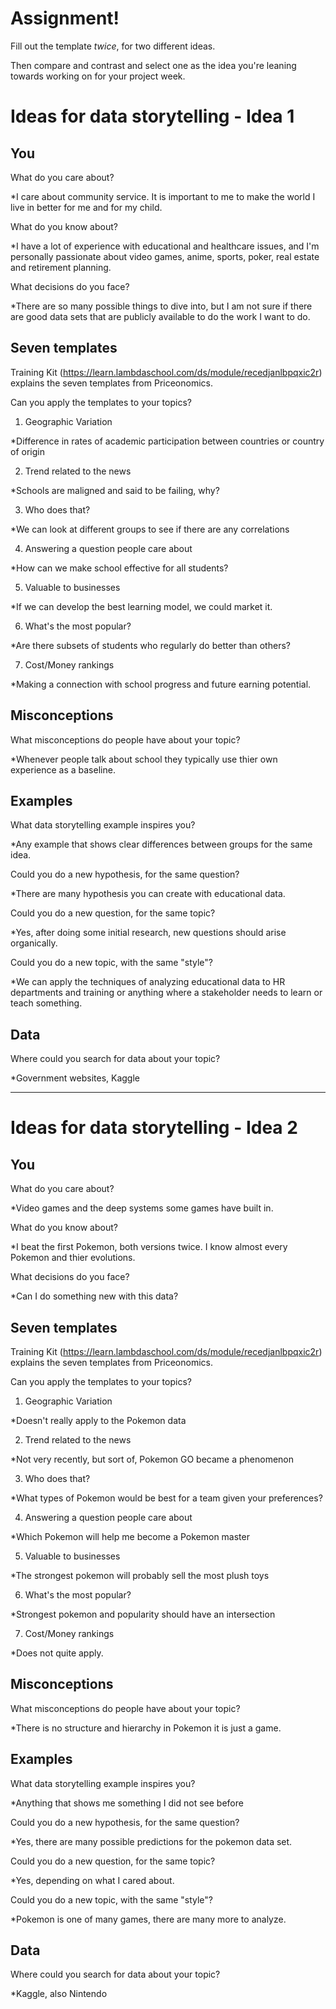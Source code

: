 # Assignment!

Fill out the template *twice*, for two different ideas.

Then compare and contrast and select one as the idea you're leaning towards
working on for your project week.


# Ideas for data storytelling - Idea 1

## You

What do you care about?

*I care about community service.  It is important to me to make the world I live in better for me and for my child.

What do you know about?

*I have a lot of experience with educational and healthcare issues, and I'm personally passionate about video games, anime, sports, poker, real estate and retirement planning.

What decisions do you face?

*There are so many possible things to dive into, but I am not sure if there are good data sets that are publicly available to do the work I want to do.

## Seven templates

Training Kit (https://learn.lambdaschool.com/ds/module/recedjanlbpqxic2r) explains the seven templates from Priceonomics.

Can you apply the templates to your topics? 

1. Geographic Variation

*Difference in rates of academic participation between countries or country of origin

2. Trend related to the news

*Schools are maligned and said to be failing, why?

3. Who does that?

*We can look at different groups to see if there are any correlations

4. Answering a question people care about

*How can we make school effective for all students?

5. Valuable to businesses

*If we can develop the best learning model, we could market it.

6. What's the most popular?

*Are there subsets of students who regularly do better than others?

7. Cost/Money rankings

*Making a connection with school progress and future earning potential.

## Misconceptions

What misconceptions do people have about your topic?

*Whenever people talk about school they typically use thier own experience as a baseline.

## Examples

What data storytelling example inspires you?

*Any example that shows clear differences between groups for the same idea.

Could you do a new hypothesis, for the same question?

*There are many hypothesis you can create with educational data.

Could you do a new question, for the same topic?

*Yes, after doing some initial research, new questions should arise organically.

Could you do a new topic, with the same "style"?

*We can apply the techniques of analyzing educational data to HR departments and training or anything where a stakeholder needs to learn or teach something.

## Data

Where could you search for data about your topic?

*Government websites, Kaggle

---

# Ideas for data storytelling - Idea 2

## You

What do you care about?

*Video games and the deep systems some games have built in.

What do you know about?

*I beat the first Pokemon, both versions twice.  I know almost every Pokemon and thier evolutions.

What decisions do you face?

*Can I do something new with this data?

## Seven templates

Training Kit (https://learn.lambdaschool.com/ds/module/recedjanlbpqxic2r) explains the seven templates from Priceonomics.

Can you apply the templates to your topics? 

1. Geographic Variation

*Doesn't really apply to the Pokemon data

2. Trend related to the news

*Not very recently, but sort of, Pokemon GO became a phenomenon

3. Who does that?

*What types of Pokemon would be best for a team given your preferences?

4. Answering a question people care about

*Which Pokemon will help me become a Pokemon master

5. Valuable to businesses

*The strongest pokemon will probably sell the most plush toys

6. What's the most popular?

*Strongest pokemon and popularity should have an intersection

7. Cost/Money rankings

*Does not quite apply.

## Misconceptions

What misconceptions do people have about your topic?

*There is no structure and hierarchy in Pokemon it is just a game.

## Examples

What data storytelling example inspires you?

*Anything that shows me something I did not see before

Could you do a new hypothesis, for the same question?

*Yes, there are many possible predictions for the pokemon data set.

Could you do a new question, for the same topic?

*Yes, depending on what I cared about.

Could you do a new topic, with the same "style"?

*Pokemon is one of many games, there are many more to analyze.

## Data

Where could you search for data about your topic?

*Kaggle, also Nintendo
